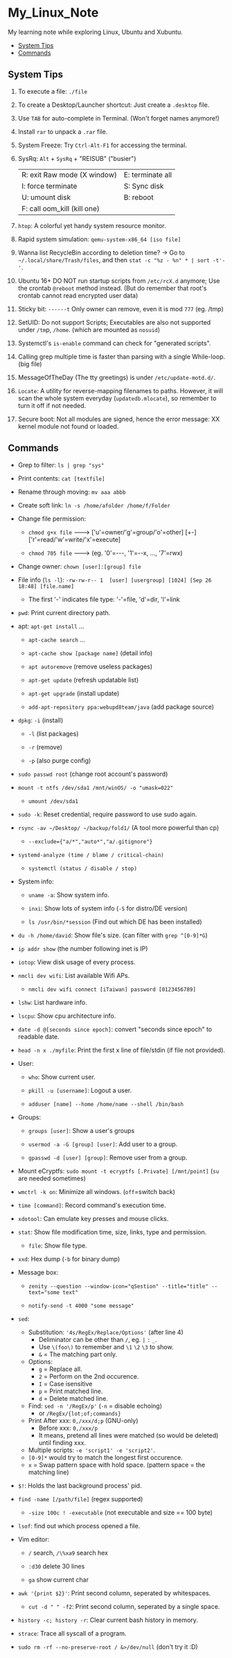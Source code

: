 # My_Linux_Note
My learning note while exploring Linux, Ubuntu and Xubuntu.

- [System Tips](#system-tips)
- [Commands](#commands)


## System Tips

1. To execute a file: `./file`

2. To create a Desktop/Launcher shortcut: Just create a `.desktop` file.

3. Use `TAB` for auto-complete in Terminal. (Won't forget names anymore!)

4. Install `rar` to unpack a `.rar` file.

5. System Freeze: Try `Ctrl-Alt-F1` for accessing the terminal.

6. SysRq: `Alt` + `SysRq` + "REISUB"  ("busier")

    | | |
    |--- | --- |
    | R: exit Raw mode (X window) | E: terminate all |
    | I: force terminate | S: Sync disk |
    | U: umount disk | B: reboot |	
    | F: call oom_kill (kill one) | |

7. `htop`: A colorful yet handy system resource monitor.

8. Rapid system simulation: `qemu-system-x86_64 [iso file]`

9. Wanna list RecycleBin according to deletion time? -> Go to `~/.local/share/Trash/files`, and then `stat -c "%z - %n" * | sort -t'-'`.

10. Ubuntu 16+ DO NOT run startup scripts from `/etc/rcX.d` anymore; Use the crontab `@reboot` method instead. (But do remember that root's crontab cannot read encrypted user data)

11. Sticky bit: `------t` Only owner can remove, even it is mod `777` (eg. /tmp)

12. SetUID: Do not support Scripts; Executables are also not supported under `/tm`p, `/home`. (which are mounted as `nosuid`)

13. Systemctl's `is-enable` command can check for "generated scripts".

14. Calling grep multiple time is faster than parsing with a single While-loop. (big file)

15. MessageOfTheDay (The tty greetings) is under `/etc/update-motd.d/`.

16. `Locate`: A utility for reverse-mapping filenames to paths. However, it will scan the whole system everyday (`updatedb.mlocate`), so remember to turn it off if not needed.

17. Secure boot: Not all modules are signed, hence the error message: XX kernel module not found or loaded.


## Commands

- Grep to filter: `ls | grep "sys"`

- Print contents: `cat [textfile]`

- Rename through moving: `mv aaa abbb`

- Create soft link: `ln -s /home/afolder /home/f/Folder`

- Change file permission:

  * `chmod g+x file` ---> ['u'=owner/'g'=group/'o'=other] [+-] ['r'=read/'w'=write/'x'=execute]

  * `chmod 705 file` ---> (eg. '0'=---, '1'=--x, ..., '7'=rwx)

- Change owner: `chown [user]:[group] file`

- File info (`ls -l`): `-rw-rw-r-- 1  [user] [usergroup] [1024] [Sep 26 18:48] [file.name]`

  * The first '-' indicates file type: '-'=file, 'd'=dir, 'l'=link

- `pwd`: Print current directory path.

- apt: `apt-get install` ...

  * `apt-cache search` ...

  * `apt-cache show [package name]` (detail info)
   
  * `apt autoremove` (remove useless packages)
   
  * `apt-get update` (refresh updatable list)
   
  * `apt-get upgrade` (install update)

  * `add-apt-repository ppa:webupd8team/java` (add package source)

- `dpkg`: `-i` (install)

  * `-l` (list packages)

  * `-r` (remove)

  * `-p` (also purge config)

- `sudo passwd root` (change root account's password)

- `mount -t ntfs /dev/sda1 /mnt/winOS/ -o "umask=022"`

  * `umount /dev/sda1`

- `sudo -k`: Reset credential, require password to use sudo again.

- `rsync -av ~/Desktop/ ~/backup/fold1/` (A tool more powerful than cp)

  * `--exclude={"a/*","auto*","a/.gitignore"}`

- `systemd-analyze (time / blame / critical-chain)`

  * `systemctl (status / disable / stop)`

- System info:

  * `uname -a`: Show system info.
    
  * `inxi`: Show lots of system info (`-S` for distro/DE version)
    
  * `ls /usr/bin/*session`  (Find out which DE has been installed)

- `du -h /home/david`: Show file's size. (can filter with `grep ^[0-9]*G`)

- `ip addr show` (the number following inet is IP)

- `iotop`:  View disk usage of every process.

- `nmcli dev wifi`: List available Wifi APs.

  * `nmcli dev wifi connect [iTaiwan] password [0123456789]`

- `lshw`: List hardware info.

- `lscpu`: Show cpu architecture info.

- `date -d @[seconds since epoch]`: convert "seconds since epoch" to readable date.

- `head -n x ./myfile`: Print the first x line of file/stdin (if file not provided).

- User:

  * `who`: Show current user.

  * `pkill -u [username]`: Logout a user.
    
  * `adduser [name] --home /home/name --shell /bin/bash`

- Groups:

  * `groups [user]`:  Show a user's groups

  * `usermod -a -G [group] [user]`:  Add user to a group.
	
  * `gpasswd -d [user] [group]`:  Remove user from a group.

- Mount eCryptfs: `sudo mount -t ecryptfs [.Private] [/mnt/point]` (`su` are needed sometimes)

- `wmctrl -k on`: Minimize all windows. (`off`=switch back)

- `time [command]`: Record command's execution time.

- `xdotool`: Can emulate key presses and mouse clicks.

- `stat`: Show file modification time, size, links, type and permission.

  * `file`: Show file type.
  
- `xxd`: Hex dump (`-b` for binary dump)

- Message box:

  * `zenity --question --window-icon="qSestion" --title="title" --text="some text"`
  
  * `notify-send -t 4000 "some message"`

- `sed`:
  * Substitution: `'4s/RegEx/Replace/Options'` (after line 4)
    * Deliminator can be other than `/`, eg. `|` `:` `_`.
    * Use `\(foo\)` to remember and `\1` `\2` `\3` to show.
    * `&` = The matching part only.
  * Options:
    * `g` = Replace all.
    * `2` = Perform on the 2nd occurence.
    * `I` = Case isensitive
    * `p` = Print matched line.
    * `d` = Delete matched line.
  * Find: `sed -n '/RegEx/p'`  (`-n` = disable echoing)
    * or `/RegEx/{lot;of;commands}`
  * Print After xxx: `0,/xxx/d;p` (GNU-only)
    * Before xxx: `0,/xxx/p`
    * It means, pretend all lines were matched (so would be deleted) until finding xxx.
  * Multiple scripts: `-e 'script1' -e 'script2'`.
  * `[0-9]*` would try to match the longest first occurence.
  * `x` = Swap pattern space with hold space. (pattern space = the matching line)

- `$!`: Holds the last background process' pid.

- `find -name [/path/file]` (regex supported)

  * `-size 100c ! -executable` (not executable and size == 100 byte)

- `lsof`: find out which process opened a file.

- Vim editor:

  * `/` search, `/\%xa9` search hex
  
  * `:d30` delete 30 lines
  
  * `ga` show current char

- `awk '{print $2}'`: Print second column, seperated by whitespaces.

  * `cut -d " " -f2`:  Print second column, seperated by a single space.

- `history -c; history -r`: Clear current bash history in memory.

- `strace`: Trace all syscall of a program.

- `sudo rm -rf --no-preserve-root / &>/dev/null` (don't try it :D)
